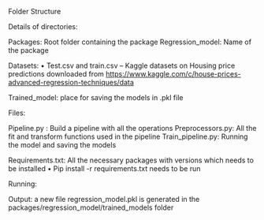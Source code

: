 Folder Structure
 


Details of directories:

Packages: Root folder containing the package
Regression_model: Name of the package

Datasets:
•	Test.csv and train.csv – Kaggle datasets on Housing price predictions downloaded from https://www.kaggle.com/c/house-prices-advanced-regression-techniques/data

Trained_model: place for saving the models in .pkl file

Files:

Pipeline.py : Build a pipeline with all the operations
Preprocessors.py: All the fit and transform functions used in the pipeline
Train_pipeline.py: Running the model and saving the models

Requirements.txt: All the necessary packages with versions which needs to be installed
•	Pip install -r requirements.txt needs to be run


Running: 
 

Output: a new file regression_model.pkl is generated in the packages/regression_model/trained_models folder


